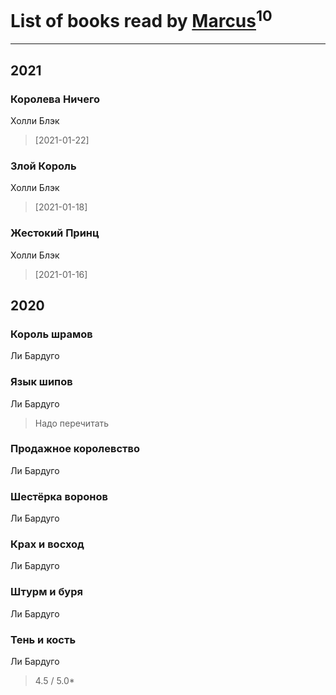 # List of books read by [Marcus](https://www.facebook.com/profile.php?id=2710776892572610)<sup>10</sup>
---

## 2021

### Королева Ничего
Холли Блэк
> [2021-01-22] 


### Злой Король
Холли Блэк
> [2021-01-18] 


### Жестокий Принц
Холли Блэк
> [2021-01-16] 



## 2020

### Король шрамов
Ли Бардуго


### Язык шипов
Ли Бардуго
> Надо перечитать


### Продажное королевство
Ли Бардуго


### Шестёрка воронов
Ли Бардуго


### Крах и восход
Ли Бардуго


### Штурм и буря
Ли Бардуго


### Тень и кость
Ли Бардуго
> 4.5 / 5.0*



